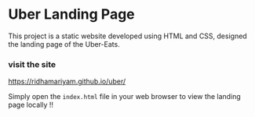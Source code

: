 # Uber Landing Page

This project is a static website developed using HTML and CSS, designed the landing page of the Uber-Eats.

### visit the site 
https://ridhamariyam.github.io/uber/

Simply open the `index.html` file in your web browser to view the landing page locally !! 


